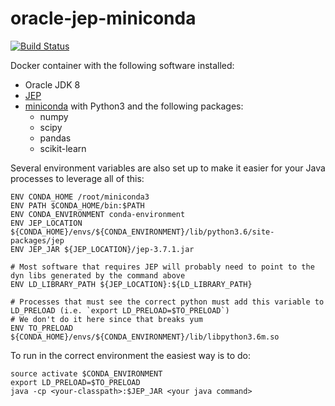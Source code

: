# oracle-jep-miniconda
[![Build Status](https://travis-ci.com/feedzai/oracle-jep-miniconda.svg?branch=master)](https://travis-ci.com/feedzai/oracle-jep-miniconda)

Docker container with the following software installed:
 * Oracle JDK 8
 * [JEP](https://github.com/ninia/jep)
 * [miniconda](https://conda.io/miniconda.html) with Python3 and the following packages:
    * numpy 
    * scipy 
    * pandas 
    * scikit-learn

Several environment variables are also set up to make it easier for your Java processes to leverage all of this:
```
ENV CONDA_HOME /root/miniconda3
ENV PATH $CONDA_HOME/bin:$PATH
ENV CONDA_ENVIRONMENT conda-environment
ENV JEP_LOCATION ${CONDA_HOME}/envs/${CONDA_ENVIRONMENT}/lib/python3.6/site-packages/jep
ENV JEP_JAR ${JEP_LOCATION}/jep-3.7.1.jar

# Most software that requires JEP will probably need to point to the dyn libs generated by the command above
ENV LD_LIBRARY_PATH ${JEP_LOCATION}:${LD_LIBRARY_PATH}

# Processes that must see the correct python must add this variable to LD_PRELOAD (i.e. `export LD_PRELOAD=$TO_PRELOAD`)
# We don't do it here since that breaks yum
ENV TO_PRELOAD ${CONDA_HOME}/envs/${CONDA_ENVIRONMENT}/lib/libpython3.6m.so
```

To run in the correct environment the easiest way is to do:
```
source activate $CONDA_ENVIRONMENT
export LD_PRELOAD=$TO_PRELOAD
java -cp <your-classpath>:$JEP_JAR <your java command>
```
